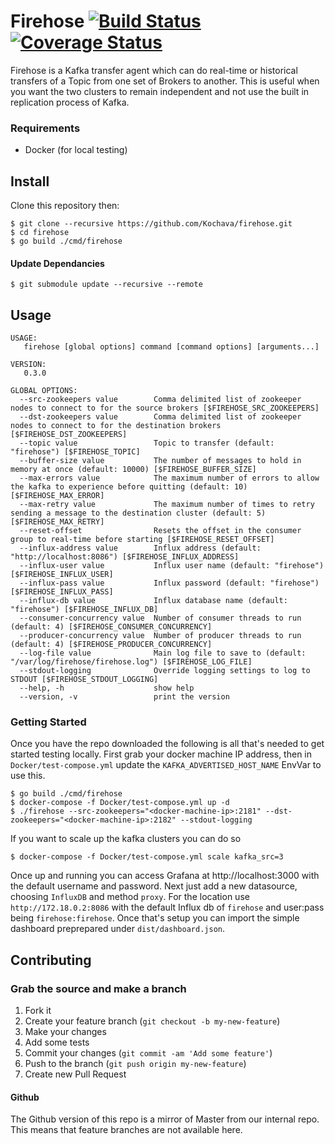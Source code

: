 Firehose [![Build Status](https://travis-ci.org/Kochava/firehose.svg?branch=master)](https://travis-ci.org/Kochava/firehose) [![Coverage Status](https://coveralls.io/repos/github/Kochava/firehose/badge.svg?branch=master)](https://coveralls.io/github/Kochava/firehose?branch=master)
======

Firehose is a Kafka transfer agent which can do real-time or historical transfers of a Topic from one set of Brokers to another. This is useful when you want the two clusters to remain independent and not use the built in replication process of Kafka.

### Requirements
* Docker (for local testing)

## Install

Clone this repository then:

```
$ git clone --recursive https://github.com/Kochava/firehose.git
$ cd firehose
$ go build ./cmd/firehose
```

#### Update Dependancies
```
$ git submodule update --recursive --remote
```

## Usage

```
USAGE:
   firehose [global options] command [command options] [arguments...]

VERSION:
   0.3.0

GLOBAL OPTIONS:
  --src-zookeepers value        Comma delimited list of zookeeper nodes to connect to for the source brokers [$FIREHOSE_SRC_ZOOKEEPERS]
  --dst-zookeepers value        Comma delimited list of zookeeper nodes to connect to for the destination brokers [$FIREHOSE_DST_ZOOKEEPERS]
  --topic value                 Topic to transfer (default: "firehose") [$FIREHOSE_TOPIC]
  --buffer-size value           The number of messages to hold in memory at once (default: 10000) [$FIREHOSE_BUFFER_SIZE]
  --max-errors value            The maximum number of errors to allow the kafka to experience before quitting (default: 10) [$FIREHOSE_MAX_ERROR]
  --max-retry value             The maximum number of times to retry sending a message to the destination cluster (default: 5) [$FIREHOSE_MAX_RETRY]
  --reset-offset                Resets the offset in the consumer group to real-time before starting [$FIREHOSE_RESET_OFFSET]
  --influx-address value        Influx address (default: "http://localhost:8086") [$FIREHOSE_INFLUX_ADDRESS]
  --influx-user value           Influx user name (default: "firehose") [$FIREHOSE_INFLUX_USER]
  --influx-pass value           Influx password (default: "firehose") [$FIREHOSE_INFLUX_PASS]
  --influx-db value             Influx database name (default: "firehose") [$FIREHOSE_INFLUX_DB]
  --consumer-concurrency value  Number of consumer threads to run (default: 4) [$FIREHOSE_CONSUMER_CONCURRENCY]
  --producer-concurrency value  Number of producer threads to run (default: 4) [$FIREHOSE_PRODUCER_CONCURRENCY]
  --log-file value              Main log file to save to (default: "/var/log/firehose/firehose.log") [$FIREHOSE_LOG_FILE]
  --stdout-logging              Override logging settings to log to STDOUT [$FIREHOSE_STDOUT_LOGGING]
  --help, -h                    show help
  --version, -v                 print the version
```

### Getting Started

Once you have the repo downloaded the following is all that's needed to get started testing locally. First grab your docker machine IP address, then in `Docker/test-compose.yml` update the `KAFKA_ADVERTISED_HOST_NAME` EnvVar to use this.

```
$ go build ./cmd/firehose
$ docker-compose -f Docker/test-compose.yml up -d
$ ./firehose --src-zookeepers="<docker-machine-ip>:2181" --dst-zookeepers="<docker-machine-ip>:2182" --stdout-logging
```

If you want to scale up the kafka clusters you can do so
```
$ docker-compose -f Docker/test-compose.yml scale kafka_src=3
```

Once up and running you can access Grafana at http://localhost:3000 with the default username and password. Next just add a new datasource, choosing `InfluxDB` and method `proxy`. For the location use `http://172.18.0.2:8086` with the default Influx db of `firehose` and user:pass being `firehose:firehose`. Once that's setup you can import the simple dashboard preprepared under `dist/dashboard.json`.

## Contributing

### Grab the source and make a branch

1. Fork it
2. Create your feature branch (`git checkout -b my-new-feature`)
3. Make your changes
4. Add some tests
5. Commit your changes (`git commit -am 'Add some feature'`)
6. Push to the branch (`git push origin my-new-feature`)
7. Create new Pull Request



#### Github
The Github version of this repo is a mirror of Master from our internal repo. This means that feature branches are not available here.
